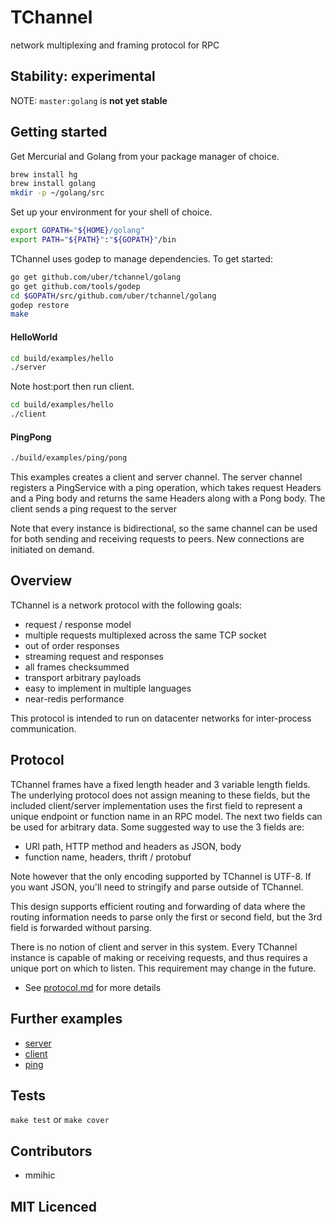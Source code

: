 # TChannel

network multiplexing and framing protocol for RPC

## Stability: experimental

NOTE: `master:golang` is **not yet stable**

## Getting started

Get Mercurial and Golang from your package manager of choice.

```bash
brew install hg
brew install golang
mkdir -p ~/golang/src
```

Set up your environment for your shell of choice.

```bash
export GOPATH="${HOME}/golang"
export PATH="${PATH}":"${GOPATH}"/bin
```

TChannel uses godep to manage dependencies.  To get started:

```bash
go get github.com/uber/tchannel/golang
go get github.com/tools/godep
cd $GOPATH/src/github.com/uber/tchannel/golang
godep restore
make
```

#### HelloWorld

```bash
cd build/examples/hello
./server
```

Note host:port then run client.

```bash
cd build/examples/hello
./client
```


#### PingPong
```bash
./build/examples/ping/pong
```

This examples creates a client and server channel.  The server channel registers a PingService
with a ping operation, which takes request Headers and a Ping body and returns the
same Headers along with a Pong body.  The client sends a ping request to the server

Note that every instance is bidirectional, so the same channel can be used for both sending
and receiving requests to peers.  New connections are initiated on demand.


## Overview

TChannel is a network protocol with the following goals:

 * request / response model
 * multiple requests multiplexed across the same TCP socket
 * out of order responses
 * streaming request and responses
 * all frames checksummed
 * transport arbitrary payloads
 * easy to implement in multiple languages
 * near-redis performance

This protocol is intended to run on datacenter networks for inter-process communication.

## Protocol

TChannel frames have a fixed length header and 3 variable length fields. The underlying protocol
does not assign meaning to these fields, but the included client/server implementation uses
the first field to represent a unique endpoint or function name in an RPC model.
The next two fields can be used for arbitrary data. Some suggested way to use the 3 fields are:

* URI path, HTTP method and headers as JSON, body
* function name, headers, thrift / protobuf

Note however that the only encoding supported by TChannel is UTF-8.  If you want JSON, you'll need
to stringify and parse outside of TChannel.

This design supports efficient routing and forwarding of data where the routing information needs
to parse only the first or second field, but the 3rd field is forwarded without parsing.

There is no notion of client and server in this system. Every TChannel instance is capable of
making or receiving requests, and thus requires a unique port on which to listen. This requirement may
change in the future.

 - See [protocol.md](../docs/protocol.md) for more details

## Further examples

 - [server](examples/hello/server/main.go)
 - [client](examples/hello/client/main.go)
 - [ping](examples/ping/main.go)

## Tests

`make test` or `make cover`

## Contributors

 - mmihic

## MIT Licenced
